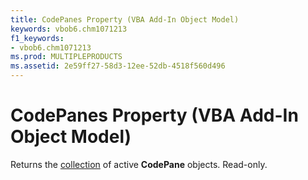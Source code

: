 ```yaml
---
title: CodePanes Property (VBA Add-In Object Model)
keywords: vbob6.chm1071213
f1_keywords:
- vbob6.chm1071213
ms.prod: MULTIPLEPRODUCTS
ms.assetid: 2e59ff27-58d3-12ee-52db-4518f560d496
---
```



# CodePanes Property (VBA Add-In Object Model)



Returns the [collection](vbe-glossary.md) of active **CodePane** objects. Read-only.

